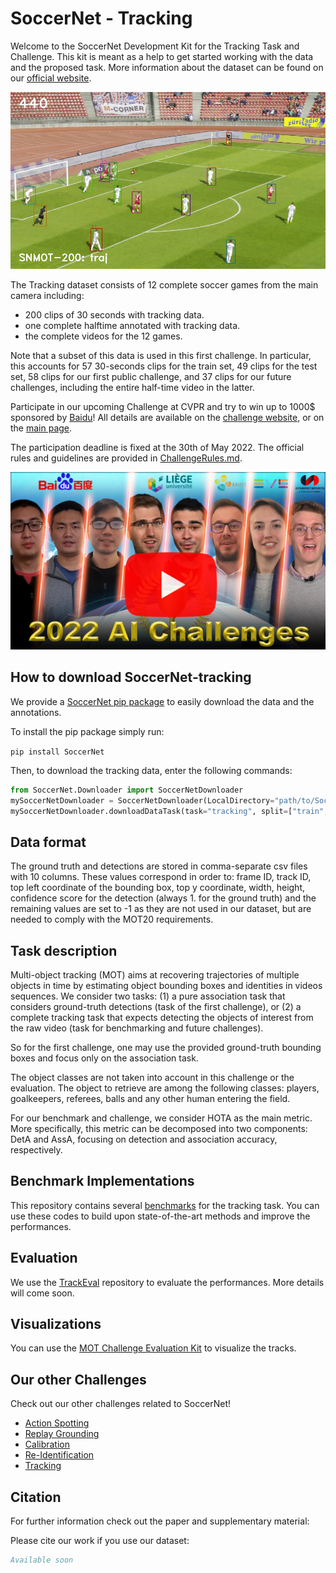 # SoccerNet - Tracking

Welcome to the SoccerNet Development Kit for the Tracking Task and Challenge. This kit is meant as a help to get started working with the data and the proposed task. More information about the dataset can be found on our [official website](https://www.soccer-net.org/).

<p align="center"><img src="Images/GraphicalAbstract-tracking.png" width="640"></p>

The Tracking dataset consists of 12 complete soccer games from the main camera including:
 - 200 clips of 30 seconds with tracking data.
 - one complete halftime annotated with tracking data.
 - the complete videos for the 12 games.

Note that a subset of this data is used in this first challenge. In particular, this accounts for 57 30-seconds clips for the train set, 49 clips for the test set, 58 clips for our first public challenge, and 37 clips for our future challenges, including the entire half-time video in the latter.

Participate in our upcoming Challenge at CVPR and try to win up to 1000$ sponsored by [Baidu](https://www.baidu.com/)! All details are available on the [challenge website](), or on the [main page](https://www.soccer-net.org/).

The participation deadline is fixed at the 30th of May 2022.
The official rules and guidelines are provided in [ChallengeRules.md](ChallengeRules.md).

<a href="https://youtu.be/tA9E1hkiyB0">
<p align="center"><img src="Images/Thumbnail.png" width="720"></p>
</a>

## How to download SoccerNet-tracking

We provide a [SoccerNet pip package](https://pypi.org/project/SoccerNet/) to easily download the data and the annotations. 

To install the pip package simply run:

<code>pip install SoccerNet</code>

Then, to download the tracking data, enter the following commands:

```python
from SoccerNet.Downloader import SoccerNetDownloader
mySoccerNetDownloader = SoccerNetDownloader(LocalDirectory="path/to/SoccerNet")
mySoccerNetDownloader.downloadDataTask(task="tracking", split=["train","test","challenge"])
```

## Data format

The ground truth and detections are stored in comma-separate csv files with 10 columns. 
These values correspond in order to: frame ID, track ID, top left coordinate of the bounding box, top y coordinate, width, height, confidence score for the detection (always 1. for the ground truth) and the remaining values are set to -1 as they are not used in our dataset, but are needed to comply with the MOT20 requirements.

## Task description

Multi-object tracking (MOT) aims at recovering trajectories of multiple objects in time by estimating object bounding boxes and identities in videos sequences. 
We consider two tasks: (1) a pure association task that considers ground-truth detections (task of the first challenge), or (2) a complete tracking task that expects detecting the objects of interest from the raw video (task for benchmarking and future challenges).

So for the first challenge, one may use the provided ground-truth bounding boxes and focus only on the association task.

The object classes are not taken into account in this challenge or the evaluation. The object to retrieve are among the following classes: players, goalkeepers, referees, balls and any other human entering the field.

For our benchmark and challenge, we consider HOTA as the main metric. More specifically, this metric can be decomposed into two components: DetA and AssA, focusing on detection and association accuracy, respectively. 



## Benchmark Implementations

This repository contains several [benchmarks](Benchmarks) for the tracking task. You can use these codes to build upon state-of-the-art methods and improve the performances.

## Evaluation

We use the [TrackEval](https://github.com/JonathonLuiten/TrackEval) repository to evaluate the performances. More details will come soon.

## Visualizations

You can use the [MOT Challenge Evaluation Kit](https://github.com/dendorferpatrick/MOTChallengeEvalKit) to visualize the tracks.

## Our other Challenges

Check out our other challenges related to SoccerNet!
- [Action Spotting](https://github.com/SoccerNet/sn-spotting)
- [Replay Grounding](https://github.com/SoccerNet/sn-grounding)
- [Calibration](https://github.com/SoccerNet/sn-calibration)
- [Re-Identification](https://github.com/SoccerNet/sn-reid)
- [Tracking](https://github.com/SoccerNet/sn-tracking)

## Citation

For further information check out the paper and supplementary material:

Please cite our work if you use our dataset:
```bibtex
Available soon
```
